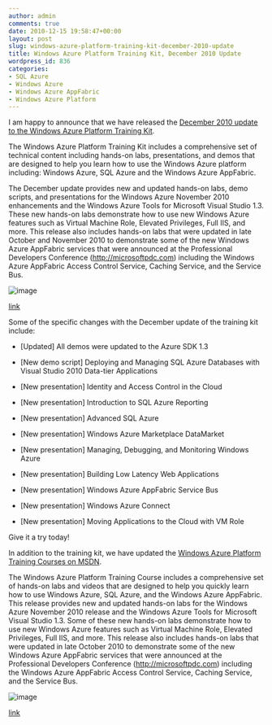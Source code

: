 ```yaml
---
author: admin
comments: true
date: 2010-12-15 19:58:47+00:00
layout: post
slug: windows-azure-platform-training-kit-december-2010-update
title: Windows Azure Platform Training Kit, December 2010 Update
wordpress_id: 836
categories:
- SQL Azure
- Windows Azure
- Windows Azure AppFabric
- Windows Azure Platform
---
```


I am happy to announce that we have released the [December 2010 update to the Windows Azure Platform Training Kit](http://www.microsoft.com/downloads/en/details.aspx?FamilyID=413E88F8-5966-4A83-B309-53B7B77EDF78&displaylang=en).

 

The Windows Azure Platform Training Kit includes a comprehensive set of technical content including hands-on labs, presentations, and demos that are designed to help you learn how to use the Windows Azure platform including: Windows Azure, SQL Azure and the Windows Azure AppFabric. 

 

The December update provides new and updated hands-on labs, demo scripts, and presentations for the Windows Azure November 2010 enhancements and the Windows Azure Tools for Microsoft Visual Studio 1.3. These new hands-on labs demonstrate how to use new Windows Azure features such as Virtual Machine Role, Elevated Privileges, Full IIS, and more. This release also includes hands-on labs that were updated in late October and November 2010 to demonstrate some of the new Windows Azure AppFabric services that were announced at the Professional Developers Conference (http://microsoftpdc.com) including the Windows Azure AppFabric Access Control Service, Caching Service, and the Service Bus.

 

![image](https://wadewegner.blob.core.windows.net/wordpress/2010/12/image.png)

[link](http://www.microsoft.com/downloads/en/details.aspx?FamilyID=413E88F8-5966-4A83-B309-53B7B77EDF78&displaylang=en)

 

Some of the specific changes with the December update of the training kit include: 

 

  
  * [Updated] All demos were updated to the Azure SDK 1.3 
   
  * [New demo script] Deploying and Managing SQL Azure Databases with Visual Studio 2010 Data-tier Applications 
   
  * [New presentation] Identity and Access Control in the Cloud 
   
  * [New presentation] Introduction to SQL Azure Reporting 
   
  * [New presentation] Advanced SQL Azure 
   
  * [New presentation] Windows Azure Marketplace DataMarket 
   
  * [New presentation] Managing, Debugging, and Monitoring Windows Azure 
   
  * [New presentation] Building Low Latency Web Applications 
   
  * [New presentation] Windows Azure AppFabric Service Bus 
   
  * [New presentation] Windows Azure Connect 
   
  * [New presentation] Moving Applications to the Cloud with VM Role
 

Give it a try today!

 

In addition to the training kit, we have updated the [Windows Azure Platform Training Courses on MSDN](http://msdn.microsoft.com/en-us/windowsazure/wazplatformtrainingcourse.aspx).

 

The Windows Azure Platform Training Course includes a comprehensive set of hands-on labs and videos that are designed to help you quickly learn how to use Windows Azure, SQL Azure, and the Windows Azure AppFabric. This release provides new and updated hands-on labs for the Windows Azure November 2010 release and the Windows Azure Tools for Microsoft Visual Studio 1.3. Some of these new hands-on labs demonstrate how to use new Windows Azure features such as Virtual Machine Role, Elevated Privileges, Full IIS, and more. This release also includes hands-on labs that were updated in late October 2010 to demonstrate some of the new Windows Azure AppFabric services that were announced at the Professional Developers Conference (http://microsoftpdc.com) including the Windows Azure AppFabric Access Control Service, Caching Service, and the Service Bus. 

 

![image](https://wadewegner.blob.core.windows.net/wordpress/2010/12/image1.png)

[link](http://msdn.microsoft.com/en-us/windowsazure/wazplatformtrainingcourse.aspx)
